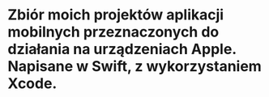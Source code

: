 # Zbiór moich projektów aplikacji mobilnych przeznaczonych do działania na urządzeniach Apple. Napisane w Swift, z wykorzystaniem Xcode.
